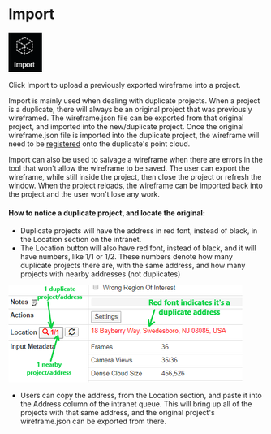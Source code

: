 # Import

![](../.gitbook/assets/import-button.png)

Click Import to upload a previously exported wireframe into a project.

Import is mainly used when dealing with duplicate projects. When a project is a duplicate, there will always be an original project that was previously wireframed. The wireframe.json file can be exported from that original project, and imported into the new/duplicate project. Once the original wireframe.json file is imported into the duplicate project, the wireframe will need to be [registered](https://app.gitbook.com/@pointivo/s/user-guide/~/drafts/-LyFvmaPPCmewv4zgH5y/tools/wireframe-tools/register-wireframe) onto the duplicate's point cloud.

Import can also be used to salvage a wireframe when there are errors in the tool that won't allow the wireframe to be saved. The user can export the wireframe, while still inside the project, then close the project or refresh the window. When the project reloads, the wireframe can be imported back into the project and the user won't lose any work.

#### How to notice a duplicate project, and locate the original:

* Duplicate projects will have the address in red font, instead of black, in the Location section on the intranet.
* The Location button will also have red font, instead of black, and it will have numbers, like 1/1 or 1/2. These numbers denote how many duplicate projects there are, with the same address, and how many projects with nearby addresses \(not duplicates\) 

![](../.gitbook/assets/location-image-with-text.png)

* Users can copy the address, from the Location section, and paste it into the Address column of the intranet queue. This will bring up all of the projects with that same address, and the original project's wireframe.json can be exported from there.

